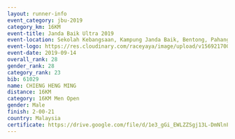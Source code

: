 ```yaml
---
layout: runner-info 
event_category: jbu-2019 
category_km: 16KM 
event-title: Janda Baik Ultra 2019  
event-location: Sekolah Kebangsaan, Kampung Janda Baik, Bentong, Pahang, Malaysia 
event-logo: https://res.cloudinary.com/raceyaya/image/upload/v1569217009/logo/janda-baik_vch1pc.jpg 
event-date: 2019-09-14 
overall_rank: 28
gender_rank: 28
category_rank: 23
bib: 61029
name: CHIENG HENG MING
distance: 16KM
category: 16KM Men Open
gender: Male
finish: 2-00-21
country: Malaysia
certificate: https://drive.google.com/file/d/1e3_gGi_EWLZZSgj13L-DmNlnFdVrupkb/view?usp=sharing
---
```

